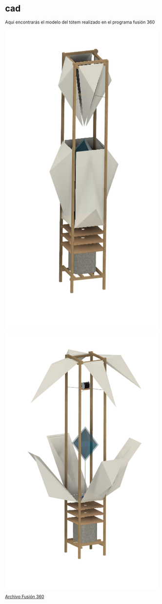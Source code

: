 # cad

Aquí encontrarás el modelo del tótem realizado en el programa fusión 360

 <div>
<p style = 'text-align:center;'>
<img src="estructura1.png" alt="Foto Representativa del proyecto" width="500px">
</p>
</div>
 <div>
<p style = 'text-align:center;'>
<img src="estructura2.png" alt="Foto Representativa del proyecto" width="500px">
</p>
</div>


[Archivo Fusión 360](estructuratotem.dxf)